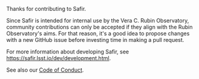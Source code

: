 Thanks for contributing to Safir.

Since Safir is intended for internal use by the Vera C. Rubin Observatory, community contributions can only be accepted if they align with the Rubin Observatory's aims.
For that reason, it's a good idea to propose changes with a new GitHub issue before investing time in making a pull request.

For more information about developing Safir, see https://safir.lsst.io/dev/development.html.

See also our [Code of Conduct](./CODE_OF_CONDUCT).
